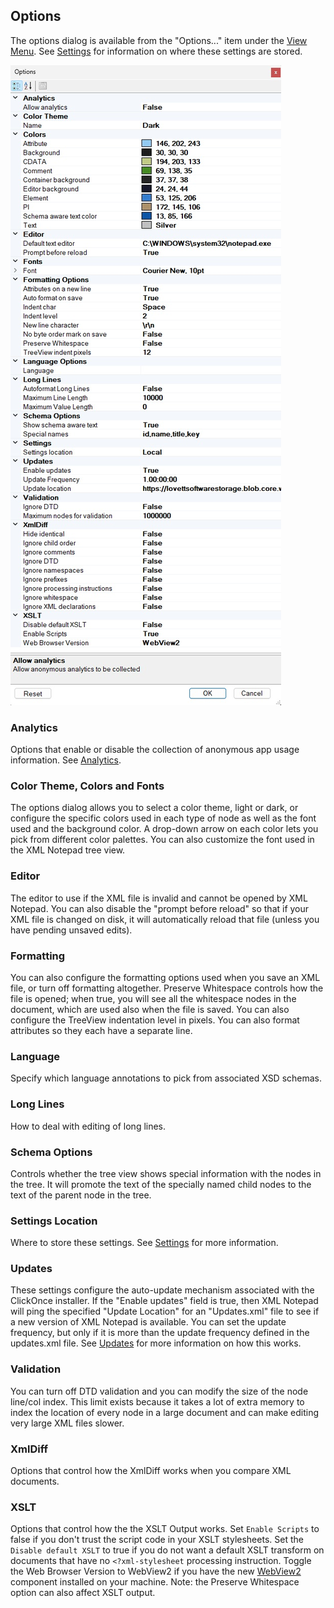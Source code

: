 
## Options

The options dialog is available from the "Options..." item under the [View Menu](menus.md). See [Settings](settings.md)
for information on where these settings are stored.

![Options](../assets/images/options.jpg)

### Analytics
Options that enable or disable the collection of anonymous app usage information. See [Analytics](analytics.md).

### Color Theme, Colors and Fonts
The options dialog allows you to select a color theme, light or dark, or configure the specific colors used in each type
of node as well as the font used and the background color. A drop-down arrow on each color lets you pick from different
color palettes. You can also customize the font used in the XML Notepad tree view.

### Editor
The editor to use if the XML file is invalid and cannot be opened by XML Notepad.
You can also disable the "prompt before reload" so that if your XML file is changed on disk, it
will automatically reload that file (unless you have pending unsaved edits).

### Formatting
You can also configure the formatting options used when you save an XML file, or turn off formatting
altogether. Preserve Whitespace controls how the file is opened; when true, you will see all the whitespace nodes in
the document, which are used also when the file is saved. You can also configure the TreeView indentation level in
pixels. You can also format attributes so they each have a separate line.

### Language
Specify which language annotations to pick from associated XSD schemas.

### Long Lines
How to deal with editing of long lines.

### Schema Options
Controls whether the tree view shows special information with the nodes in the tree. It will promote the text of the
specially named child nodes to the text of the parent node in the tree.

### Settings Location
Where to store these settings. See [Settings](settings.md) for more information.

### Updates

These settings configure the auto-update mechanism associated with the ClickOnce installer. If the "Enable updates"
field is true, then XML Notepad will ping the specified "Update Location" for an "Updates.xml" file to see if a new
version of XML Notepad is available. You can set the update frequency, but only if it is more than the update
frequency defined in the updates.xml file. See [Updates](updates.md) for more information on how this works.

### Validation
You can turn off DTD validation and you can modify the size of the node line/col index.
This limit exists because it takes a lot of extra memory to index the location of every node in a
large document and can make editing very large XML files slower.

### XmlDiff
Options that control how the XmlDiff works when you compare XML documents.

### XSLT
Options that control how the the XSLT Output works. Set `Enable Scripts` to false if you don't trust the script code in
your XSLT stylesheets. Set the `Disable default XSLT` to true if you do not want a default XSLT transform on documents
that have no `<?xml-stylesheet` processing instruction. Toggle the Web Browser Version to WebView2 if you have the new
[WebView2](https://developer.microsoft.com/en-us/microsoft-edge/webview2/) component installed on your machine. Note:
the Preserve Whitespace option can also affect XSLT output.

